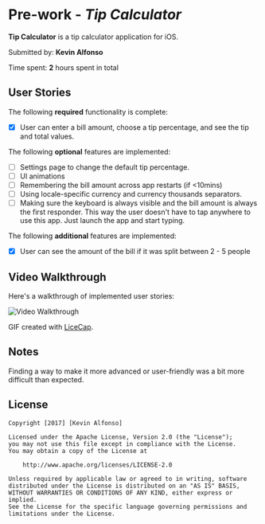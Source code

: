 
# Pre-work - *Tip Calculator*

**Tip Calculator** is a tip calculator application for iOS.

Submitted by: **Kevin Alfonso**

Time spent: **2** hours spent in total

## User Stories

The following **required** functionality is complete:

* [x] User can enter a bill amount, choose a tip percentage, and see the tip and total values.

The following **optional** features are implemented:
* [ ] Settings page to change the default tip percentage.
* [ ] UI animations
* [ ] Remembering the bill amount across app restarts (if <10mins)
* [ ] Using locale-specific currency and currency thousands separators.
* [ ] Making sure the keyboard is always visible and the bill amount is always the first responder. This way the user doesn't have to tap anywhere to use this app. Just launch the app and start typing.

The following **additional** features are implemented:

- [x] User can see the amount of the bill if it was split between 2 - 5 people

## Video Walkthrough 

Here's a walkthrough of implemented user stories:

<img src='http://imgur.com/toaGy4Z' title='Video Walkthrough' width='' alt='Video Walkthrough' />

GIF created with [LiceCap](http://www.cockos.com/licecap/).

## Notes

Finding a way to make it more advanced or user-friendly was a bit more difficult than expected.

## License

    Copyright [2017] [Kevin Alfonso]

    Licensed under the Apache License, Version 2.0 (the "License");
    you may not use this file except in compliance with the License.
    You may obtain a copy of the License at

        http://www.apache.org/licenses/LICENSE-2.0

    Unless required by applicable law or agreed to in writing, software
    distributed under the License is distributed on an "AS IS" BASIS,
    WITHOUT WARRANTIES OR CONDITIONS OF ANY KIND, either express or implied.
    See the License for the specific language governing permissions and
    limitations under the License.
